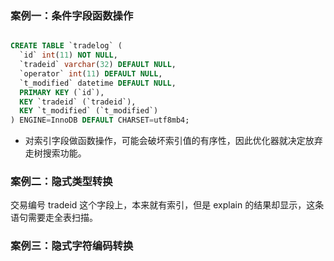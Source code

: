### 案例一：条件字段函数操作

```sql

CREATE TABLE `tradelog` (
  `id` int(11) NOT NULL,
  `tradeid` varchar(32) DEFAULT NULL,
  `operator` int(11) DEFAULT NULL,
  `t_modified` datetime DEFAULT NULL,
  PRIMARY KEY (`id`),
  KEY `tradeid` (`tradeid`),
  KEY `t_modified` (`t_modified`)
) ENGINE=InnoDB DEFAULT CHARSET=utf8mb4;
```



- 对索引字段做函数操作，可能会破坏索引值的有序性，因此优化器就决定放弃走树搜索功能。





### 案例二：隐式类型转换

交易编号 tradeid 这个字段上，本来就有索引，但是 explain 的结果却显示，这条语句需要走全表扫描。







### 案例三：隐式字符编码转换